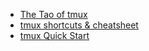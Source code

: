 * [The Tao of tmux](https://leanpub.com/the-tao-of-tmux/read)
* [tmux shortcuts & cheatsheet](https://gist.github.com/MohamedAlaa/2961058)
* [tmux Quick Start](https://www.youtube.com/watch?v=wKEGA8oEWXw)
